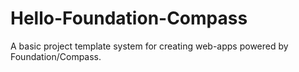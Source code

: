 # Hello-Foundation-Compass
A basic project template system for creating web-apps powered by Foundation/Compass.
